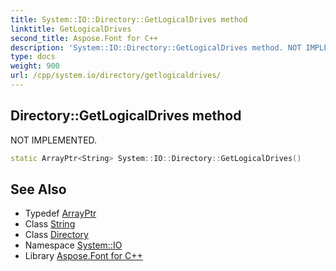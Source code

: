 ```yaml
---
title: System::IO::Directory::GetLogicalDrives method
linktitle: GetLogicalDrives
second_title: Aspose.Font for C++
description: 'System::IO::Directory::GetLogicalDrives method. NOT IMPLEMENTED in C++.'
type: docs
weight: 900
url: /cpp/system.io/directory/getlogicaldrives/
---
```

## Directory::GetLogicalDrives method


NOT IMPLEMENTED.

```cpp
static ArrayPtr<String> System::IO::Directory::GetLogicalDrives()
```


## See Also

* Typedef [ArrayPtr](../../../system/arrayptr/)
* Class [String](../../../system/string/)
* Class [Directory](../)
* Namespace [System::IO](../../)
* Library [Aspose.Font for C++](../../../)
